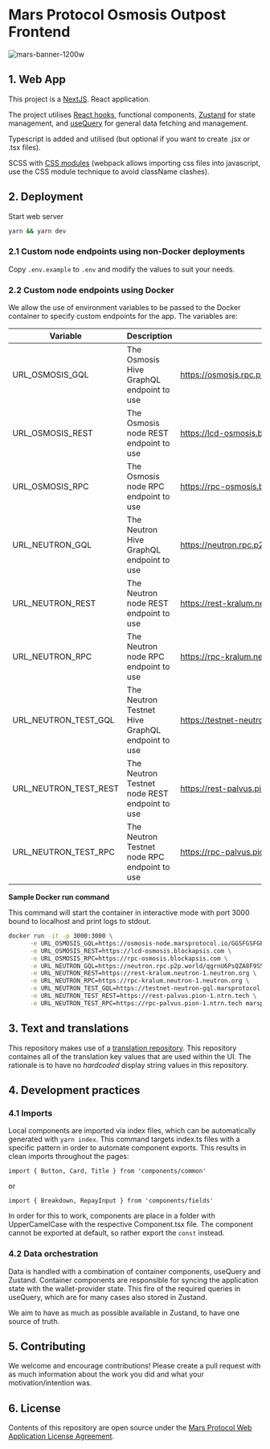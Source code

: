 # Mars Protocol Osmosis Outpost Frontend

![mars-banner-1200w](https://marsprotocol.io/banner.png)

## 1. Web App

This project is a [NextJS](https://nextjs.org/). React application.

The project utilises [React hooks](https://reactjs.org/docs/hooks-intro.html), functional components, [Zustand](https://github.com/pmndrs/zustand) for state management, and [useQuery](https://github.com/TanStack/query) for general data fetching and management.

Typescript is added and utilised (but optional if you want to create .jsx or .tsx files).

SCSS with [CSS modules](https://create-react-app.dev/docs/adding-a-css-modules-stylesheet) (webpack allows importing css files into javascript, use the CSS module technique to avoid className clashes).

## 2. Deployment

Start web server

```bash
yarn && yarn dev
```

### 2.1 Custom node endpoints using non-Docker deployments

Copy `.env.example` to `.env` and modify the values to suit your needs.

### 2.2 Custom node endpoints using Docker

We allow the use of environment variables to be passed to the Docker container to specify custom endpoints for the app. The variables are:

| Variable              | Description                                      | Default                                                                                   |
| --------------------- | ------------------------------------------------ | ----------------------------------------------------------------------------------------- |
| URL_OSMOSIS_GQL       | The Osmosis Hive GraphQL endpoint to use         | https://osmosis.rpc.p2p.world/4dqst8e8Cgd2HMb2HDNkimP7NIkcbjuk/hive/graphql               |
| URL_OSMOSIS_REST      | The Osmosis node REST endpoint to use            | https://lcd-osmosis.blockapsis.com                                                        |
| URL_OSMOSIS_RPC       | The Osmosis node RPC endpoint to use             | https://rpc-osmosis.blockapsis.com                                                        |
| URL_NEUTRON_GQL       | The Neutron Hive GraphQL endpoint to use         | https://neutron.rpc.p2p.world/qgrnU6PsQZA8F9S5Fb8Fn3tV3kXmMBl2M9bcc9jWLjQy8p/hive/graphql |
| URL_NEUTRON_REST      | The Neutron node REST endpoint to use            | https://rest-kralum.neutron-1.neutron.org                                                 |
| URL_NEUTRON_RPC       | The Neutron node RPC endpoint to use             | https://rpc-kralum.neutron-1.neutron.org                                                  |
| URL_NEUTRON_TEST_GQL  | The Neutron Testnet Hive GraphQL endpoint to use | https://testnet-neutron-gql.marsprotocol.io/graphql                                       |
| URL_NEUTRON_TEST_REST | The Neutron Testnet node REST endpoint to use    | https://rest-palvus.pion-1.ntrn.tech                                                      |
| URL_NEUTRON_TEST_RPC  | The Neutron Testnet node RPC endpoint to use     | https://rpc-palvus.pion-1.ntrn.tech                                                       |

**Sample Docker run command**

This command will start the container in interactive mode with port 3000 bound to localhost and print logs to stdout.

```sh
docker run -it -p 3000:3000 \
      -e URL_OSMOSIS_GQL=https://osmosis-node.marsprotocol.io/GGSFGSFGFG34/osmosis-hive-front/graphql \
      -e URL_OSMOSIS_REST=https://lcd-osmosis.blockapsis.com \
      -e URL_OSMOSIS_RPC=https://rpc-osmosis.blockapsis.com \
      -e URL_NEUTRON_GQL=https://neutron.rpc.p2p.world/qgrnU6PsQZA8F9S5Fb8Fn3tV3kXmMBl2M9bcc9jWLjQy8p/hive/graphql \
      -e URL_NEUTRON_REST=https://rest-kralum.neutron-1.neutron.org \
      -e URL_NEUTRON_RPC=https://rpc-kralum.neutron-1.neutron.org \
      -e URL_NEUTRON_TEST_GQL=https://testnet-neutron-gql.marsprotocol.io/graphql \
      -e URL_NEUTRON_TEST_REST=https://rest-palvus.pion-1.ntrn.tech \
      -e URL_NEUTRON_TEST_RPC=https://rpc-palvus.pion-1.ntrn.tech marsprotocol/interface:latest
```

## 3. Text and translations

This repository makes use of a [translation repository](https://github.com/mars-protocol/translations). This repository containes all of the translation key values that are used within the UI. The rationale is to have no _hardcoded_ display string values in this repository.

## 4. Development practices

### 4.1 Imports

Local components are imported via index files, which can be automatically generated with `yarn index`. This command targets index.ts files with a specific pattern in order to automate component exports. This results in clean imports throughout the pages:

```
import { Button, Card, Title } from 'components/common'
```

or

```
import { Breakdown, RepayInput } from 'components/fields'
```

In order for this to work, components are place in a folder with UpperCamelCase with the respective Component.tsx file. The component cannot be exported at default, so rather export the `const` instead.

### 4.2 Data orchestration

Data is handled with a combination of container components, useQuery and Zustand. Container components are responsible for syncing the application state with the wallet-provider state. This fire of the required queries in useQuery, which are for many cases also stored in Zustand.

We aim to have as much as possible available in Zustand, to have one source of truth.

## 5. Contributing

We welcome and encourage contributions! Please create a pull request with as much information about the work you did and what your motivation/intention was.

## 6. License

Contents of this repository are open source under the [Mars Protocol Web Application License Agreement](./LICENSE).
